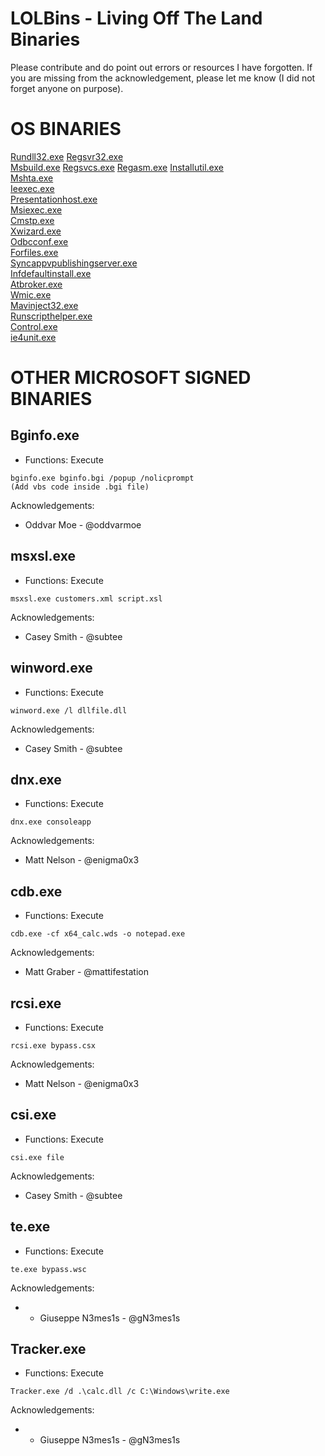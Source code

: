 # LOLBins - Living Off The Land Binaries
Please contribute and do point out errors or resources I have forgotten.
If you are missing from the acknowledgement, please let me know (I did not forget anyone on purpose).    
    
   
# OS BINARIES
   
[Rundll32.exe](OSBinaries/Rundll32.md) 
[Regsvr32.exe](OSBinaries/Regsvr32.md)   
[Msbuild.exe](OSBinaries/Msbuild.md) 
[Regsvcs.exe](OSBinaries/Regsvcs.md) 
[Regasm.exe](OSBinaries/Regasm.md) 
[Installutil.exe](OSBinaries/Installutil.md)    
[Mshta.exe](OSBinaries/Mshta.md)    
[Ieexec.exe](OSBinaries/Ieexec.md)    
[Presentationhost.exe](OSBinaries/Presentationhost.md)    
[Msiexec.exe](OSBinaries/Msiexec.md)  
[Cmstp.exe](OSBinaries/Cmstp.md)  
[Xwizard.exe](OSBinaries/Xwizard.md)   
[Odbcconf.exe](OSBinaries/Odbcconf.md)   
[Forfiles.exe](OSBinaries/Forfiles.md)   
[Syncappvpublishingserver.exe](OSBinaries/Syncappvpublishingserver.md)   
[Infdefaultinstall.exe](OSBinaries/Infdefaultinstall.md)   
[Atbroker.exe](OSBinaries/Atbroker.md)   
[Wmic.exe](OSBinaries/Wmic.md)   
[Mavinject32.exe](OSBinaries/Mavinject32.md)      
[Runscripthelper.exe](OSBinaries/Runscripthelper.md)   
[Control.exe](OSBinaries/Control.md)   
[ie4unit.exe](OSBinaries/ie4unit.md)   

   

   
   
# OTHER MICROSOFT SIGNED BINARIES
   
## Bginfo.exe

* Functions: Execute

```
bginfo.exe bginfo.bgi /popup /nolicprompt
(Add vbs code inside .bgi file)
```

Acknowledgements:
* Oddvar Moe - @oddvarmoe
   
   
   
## msxsl.exe

* Functions: Execute

```
msxsl.exe customers.xml script.xsl
```

Acknowledgements:
* Casey Smith - @subtee
   
   
   
## winword.exe

* Functions: Execute

```
winword.exe /l dllfile.dll
```

Acknowledgements:
* Casey Smith - @subtee
   
   
   
## dnx.exe

* Functions: Execute

```
dnx.exe consoleapp
```

Acknowledgements:
* Matt Nelson - @enigma0x3
   
   
   
## cdb.exe

* Functions: Execute

```
cdb.exe -cf x64_calc.wds -o notepad.exe
```

Acknowledgements:
* Matt Graber - @mattifestation
   
   
   
## rcsi.exe

* Functions: Execute

```
rcsi.exe bypass.csx
```

Acknowledgements:
* Matt Nelson - @enigma0x3
   
   
   
## csi.exe

* Functions: Execute

```
csi.exe file
```

Acknowledgements:
* Casey Smith - @subtee
   
   
   
## te.exe

* Functions: Execute

```
te.exe bypass.wsc
```

Acknowledgements:
* * Giuseppe N3mes1s - @gN3mes1s
   
   
   
## Tracker.exe

* Functions: Execute

```
Tracker.exe /d .\calc.dll /c C:\Windows\write.exe
```

Acknowledgements:
* * Giuseppe N3mes1s - @gN3mes1s   
   
   
   
